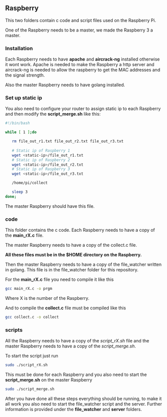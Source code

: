 ## Raspberry
This two folders contain c code and script files used on the Raspberry Pi.

One of the Raspberry needs to be a master, we made the Raspberry 3 a master.

### Installation
Each Raspberry needs to have **apache** and **aircrack-ng** installed otherwise it wont work. Apache is needed to make the Raspberry a http server and aircrack-ng is needed to allow the raspberry to get the MAC addresses and the signal strength.

Also the master Raspberry needs to have golang installed.

### Set up static ip
You also need to configure your router to assign static ip to each Raspberry and then modify the **script_merge.sh** like this:
```bash
#!/bin/bash

while [ 1 ];do

   rm file_out_r1.txt file_out_r2.txt file_out_r3.txt
   
   # Static ip of Raspberry 1
   wget <static-ip>/file_out_r1.txt
   # Static ip of Raspberry 2
   wget <static-ip>/file_out_r2.txt
   # Static ip of Raspberry 3
   wget <static-ip>/file_out_r3.txt

   /home/pi/collect

   sleep 3
done;
```

The master Raspberry should have this file.

### code
This folder contains the c code. Each Raspberry needs to have a copy of the **main_rX.c** file.

The master Raspberry needs to have a copy of the collect.c file.

**All these files must be in the $HOME directory on the Raspberry.**

Then the master Raspberry needs to have a copy of the file_watcher written in golang. This file is in the file_watcher folder for this repository.

For the **main_rX.c** file you need to compile it like this
```bash
gcc main_rX.c -o prgm
```
Where X is the number of the Raspberry.

And to compile the **collect.c** file must be compiled like this
```bash
gcc collect.c -o collect
```

### scripts
All the Raspberry needs to have a copy of the *script_rX.sh* file and the master Raspberry needs to have a copy of the *script_merge.sh*.

To start the script just run
```bash
sudo ./script_rX.sh
```
This must be done for each Raspberry and you also need to start the **script_merge.sh** on the master Raspberry
```bash
sudo ./script_merge.sh
```

After you have done all these steps everything should be running, to make it all work you also need to start the file_watcher script and the server. Further information is provided under the **file_watcher** and **server** folders.
